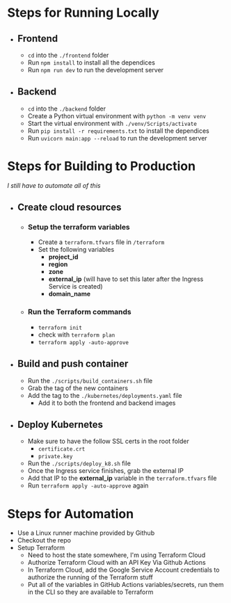 # Steps for Running Locally

- ## Frontend
  - `cd` into the `./frontend` folder
  - Run `npm install` to install all the dependices
  - Run `npm run dev` to run the development server
- ## Backend
  - `cd` into the `./backend` folder
  - Create a Python virtual environment with `python -m venv venv`
  - Start the virtual environment with `./venv/Scripts/activate`
  - Run `pip install -r requirements.txt` to install the dependices
  - Run `uvicorn main:app --reload` to run the development server

# Steps for Building to Production

_I still have to automate all of this_

- ## Create cloud resources
  - ### Setup the terraform variables
    - Create a `terraform.tfvars` file in `/terraform`
    - Set the following variables
      - **project_id**
      - **region**
      - **zone**
      - **external_ip** (will have to set this later after the Ingress Service is created)
      - **domain_name**
  - ### Run the Terraform commands
    - `terraform init`
    - check with `terraform plan`
    - `terraform apply -auto-approve`
- ## Build and push container
  - Run the `./scripts/build_containers.sh` file
  - Grab the tag of the new containers
  - Add the tag to the `./kubernetes/deployments.yaml` file
    - Add it to both the frontend and backend images
- ## Deploy Kubernetes
  - Make sure to have the follow SSL certs in the root folder
    - `certificate.crt`
    - `private.key`
  - Run the `./scripts/deploy_k8.sh` file
  - Once the Ingress service finishes, grab the external IP
  - Add that IP to the **external_ip** variable in the `terraform.tfvars` file
  - Run `terraform apply -auto-approve` again

# Steps for Automation

- Use a Linux runner machine provided by Github
- Checkout the repo
- Setup Terraform
  - Need to host the state somewhere, I'm using Terraform Cloud
  - Authorize Terraform Cloud with an API Key Via Github Actions
  - In Terraform Cloud, add the Google Service Account credentials to authorize the running of the Terraform stuff
  - Put all of the variables in GitHub Actions variables/secrets, run them in the CLI so they are available to Terraform
